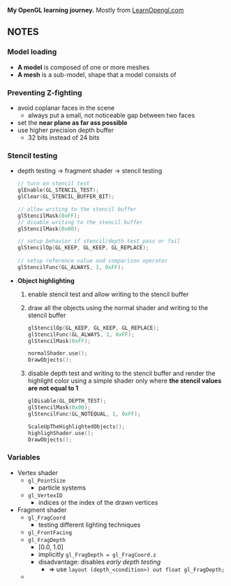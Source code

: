 **My OpenGL learning journey.** Mostly from [LearnOpengl.com](https://learnopengl.com/)

## NOTES

### Model loading

- **A model** is composed of one or more meshes
- **A mesh** is a sub-model, shape that a model consists of



### Preventing Z-fighting

- avoid coplanar faces in the scene
  - always put a small, not noticeable gap between two faces
- set the **near plane as far ass possible**
- use higher precision depth buffer
  - 32 bits instead of 24 bits



### Stencil testing

- depth testing -> fragment shader -> stencil testing

  ```c++
  // turn on stencil test
  glEnable(GL_STENCIL_TEST);
  glClear(GL_STENCIL_BUFFER_BIT); 
  
  // allow writing to the stencil buffer
  glStencilMask(0xFF);
  // disable writing to the stencil buffer
  glStencilMask(0x00);
  
  // setup behavior if stencil/depth test pass or fail
  glStencilOp(GL_KEEP, GL_KEEP, GL_REPLACE);  
    
  // setup reference value and comparison operator
  glStencilFunc(GL_ALWAYS, 1, 0xFF); 
  ```

- **Object highlighting**

  1. enable stencil test and allow writing to the stencil buffer

  2. draw all the objects using the normal shader and writing to the stencil buffer

     ```c++
     glStencilOp(GL_KEEP, GL_KEEP, GL_REPLACE);
     glStencilFunc(GL_ALWAYS, 1, 0xFF);
     glStencilMask(0xFF);
     
     normalShader.use();
     DrawObjects();
     ```

  3. disable depth test and writing to the stencil buffer and render the highlight color using a simple shader only where **the stencil values are not equal to 1**

     ```c++
     glDisable(GL_DEPTH_TEST);
     glStencilMask(0x00);
     glStencilFunc(GL_NOTEQUAL, 1, 0xFF);
     
     ScaleUpTheHighlightedObjects();
     highlighShader.use();
     DrawObjects();
     ```

     

### Variables

- Vertex shader
  - `gl_PointSize`
    - particle systems
  - `gl_VertexID`
    - indices or the index of the drawn vertices
- Fragment shader
  - `gl_FragCoord`
    - testing different lighting techniques
  - `gl_FrontFacing`
  - `gl_FragDepth`
    - [0.0, 1.0]
    - implicitly `gl_FragDepth = gl_FragCoord.z`
    - disadvantage: disables *early depth testing*
      - => use `layout (depth_<condition>) out float gl_FragDepth;`
  - 
